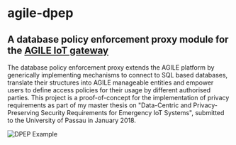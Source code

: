 # agile-dpep
## A database policy enforcement proxy module for the [AGILE IoT gateway](https://github.com/Agile-IoT)

The database policy enforcement proxy extends the AGILE platform by generically implementing mechanisms to connect to SQL based databases, translate their structures into AGILE manageable entities and empower users to define access policies for
their usage by different authorised parties. This project is a proof-of-concept for the implementation of privacy requirements as part of my master thesis on "Data-Centric and Privacy-Preserving Security Requirements for Emergency IoT Systems", submitted to the University of Passau in January 2018.

![DPEP Example](https://raw.githubusercontent.com/agribu/agile-dpep/master/doc/dpep.png)
